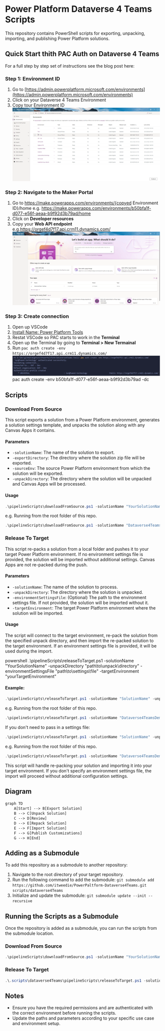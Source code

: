 # Power Platform Dataverse 4 Teams Scripts

This repository contains PowerShell scripts for exporting, unpacking, importing, and publishing Power Platform solutions.

## Quick Start thith PAC Auth on Dataverse 4 Teams
For a full step by step set of instructions see the blog post here:

### Step 1: Environment ID
1. Go to [https://admin.powerplatform.microsoft.com/environments](https://admin.powerplatform.microsoft.com/environments)
2. Click on your Dataverse 4 Teams Environment
3. Copy tour Environment ID
![step1](images/brave_dTvPerppTb.gif)

### Step 2: Navigate to the Maker Portal
1. Go to https://make.powerapps.com/environments/{copyed Environment ID}/home e.g. https://make.powerapps.com/environments/b50bfa1f-d077-e56f-aeaa-b9f92d3b79ad/home
2. Click on **Developer resources**
3. Copy your **Web API endpoint** e.g.https://orgef4d7f17.api.crm11.dynamics.com/
![step2](images/brave_6FKD0p5Svj.gif)

### Step 3: Create connection
1. Open up VSCode
2. [Install Name: Power Platform Tools](https://marketplace.visualstudio.com/items?itemName=microsoft-IsvExpTools.powerplatform-vscode)
3. Restat VSCode so PAC starts to work in the **Terminal** 
4. Open up the Terminal by going to **Terminal > New Termainal**
5. Run `pac auth create -env https://orgef4d7f17.api.crm11.dynamics.com/`
![alt text](images/image.png)
pac auth create -env b50bfa1f-d077-e56f-aeaa-b9f92d3b79ad -dc 
## Scripts

### Download From Source

This script exports a solution from a Power Platform environment, generates a solution settings template, and unpacks the solution along with any Canvas Apps it contains.

#### Parameters
- `-solutionName`: The name of the solution to export.
- `-exportDirectory`: The directory where the solution zip file will be exported.
- `-sourceEnv`: The source Power Platform environment from which the solution will be exported.
- `-unpackDirectory`: The directory where the solution will be unpacked and Canvas Apps will be processed.

#### Usage
```powershell
.\pipelineScripts\downloadFromSource.ps1 -solutionName "YourSolutionName" -exportDirectory "YourExportDirectory" -sourceEnv YourSourceEnvironmentID -unpackDirectory "YourUnpackDirectory"
```

e.g. Running from the root folder of this repo.
```powershell
.\pipelineScripts\downloadFromSource.ps1 -solutionName "Dataverse4TeamsDemo" -exportDirectory ".\demo\dataverse4TeamsDemo" -sourceEnv 1838fca4-6258-e6b8-a710-60838df81aa3 -unpackDirectory ".\demo\dataverse4TeamsDemo\unpacked"
```

### Release To Target

This script re-packs a solution from a local folder and pushes it to your target Power Platform environment. If no environment settings file is provided, the solution will be imported without additional settings. Canvas Apps are not re-packed during the push.

#### Parameters

- `-solutionName`: The name of the solution to process.
- `-unpackDirectory`: The directory where the solution is unpacked.
- `-environmentSettingsFile`: (Optional) The path to the environment settings file. If not provided, the solution will be imported without it.
- `-targetEnvironment`: The target Power Platform environment where the solution will be imported.

#### Usage

The script will connect to the target environment, re-pack the solution from the specified unpack directory, and then import the re-packed solution to the target environment. If an environment settings file is provided, it will be used during the import.

powershell
.\pipelineScripts\releaseToTarget.ps1 -solutionName "YourSolutionName" -unpackDirectory "path\to\unpack\directory" -environmentSettingsFile "path\to\settings\file" -targetEnvironment "yourTargetEnvironment"

#### Example:

```powershell
.\pipelineScripts\releaseToTarget.ps1 -solutionName "SolutionName" -unpackDirectory "YourUnpackDirectory" -exportDirectory "YourExportDirectory" -environmentSettingsFile "YourSettingsJsonFile" -targetEnvironment YourSourceEnvironmentID
```

e.g. Running from the root folder of this repo.

```powershell
.\pipelineScripts\releaseToTarget.ps1 -solutionName "Dataverse4TeamsDemo" -unpackDirectory ".\demo\dataverse4TeamsDemo\unpacked" -exportDirectory ".\demo\dataverse4TeamsDemo" -environmentSettingsFile ".\demo\settings.json" -targetEnvironment 5fc7b0a0-dc6e-e682-8886-bad6dac246a7
```


If you don't need to pass in a settings file:

```powershell
.\pipelineScripts\releaseToTarget.ps1 -solutionName "SolutionName" -unpackDirectory "YourUnpackDirectory" -exportDirectory "YourExportDirectory" -targetEnvironment YourSourceEnvironmentID
```

e.g. Running from the root folder of this repo.

```powershell
.\pipelineScripts\releaseToTarget.ps1 -solutionName "Dataverse4TeamsDemo" -unpackDirectory ".\demo\dataverse4TeamsDemo\unpacked" -exportDirectory ".\demo\dataverse4TeamsDemo" -targetEnvironment 5fc7b0a0-dc6e-e682-8886-bad6dac246a7
```

This script will handle re-packing your solution and importing it into your target environment. If you don't specify an environment settings file, the import will proceed without additional configuration settings.

## Diagram
```mermaid
graph TD
    A[Start] --> B[Export Solution]
    B --> C[Unpack Solution]
    C --> D[Review]
    D --> E[Repack Solution]
    E --> F[Import Solution]
    F --> G[Publish Customizations]
    G --> H[End]
```

## Adding as a Submodule

To add this repository as a submodule to another repository:

1. Navigate to the root directory of your target repository.
2. Run the following command to add the submodule:
    `git submodule add https://github.com/itweedie/PowerPaltform-Dataverse4Teams.git scripts/dataverse4Teams`
3. Initialize and update the submodule:
    `git submodule update --init --recursive`

## Running the Scripts as a Submodule

Once the repository is added as a submodule, you can run the scripts from the submodule location.

### Download From Source
```powershell
.\pipelineScripts\downloadFromSource.ps1 -solutionName "YourSolutionName" -exportDirectory "YourExportDirectory" -unpackDirectory "YourUnpackDirectory"
```

### Release To Target
```powershell
.\.scripts\dataverse4Teams\pipelineScripts\releaseToTarget.ps1 -solutionFilePath "path\to\your\solution.zip" -environmentName "YourEnvironmentName"
```

## Notes

- Ensure you have the required permissions and are authenticated with the correct environment before running the scripts.
- Update the paths and parameters according to your specific use case and environment setup.
